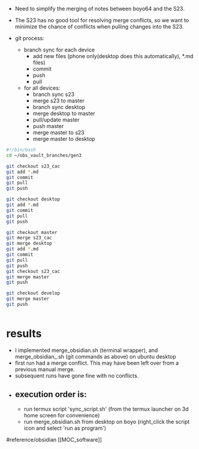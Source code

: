 
- Need to simplify the merging of notes between boyo64 and the S23.

- The S23 has no good tool for resolving merge conflicts, so we want to minimize the chance of conflicts when pulling changes into the S23.
- git process:
	- branch sync for each device
		- add new files (phone only(desktop does this automatically), *.md files)
		- commit
		- push
		- pull
	- for all devices:
		- branch sync s23
		- merge s23 to master
		- branch sync desktop
		- merge desktop to master
		- pull/update master
		- push master
		- merge master to s23
		- merge master to desktop
```bash
#!/bin/bash
cd ~/obs_vault_branches/gen3

git checkout s23_cac
git add *.md
git commit
git pull
git push

git checkout desktop
git add *.md
git commit
git pull
git push

git checkout master
git merge s23_cac
git merge desktop
git add *.md
git commit
git pull
git push
git checkout s23_cac
git merge master
git push

git checkout develop
git merge master
git push



```

# results
- I implemented merge_obsidian.sh (terminal wrapper), and merge_obsidian_.sh (git commands as above) on ubuntu desktop
- first run had a merge conflict.  This may have been left over from a previous manual merge.
- subsequent runs have gone fine with no conflicts.
- ## execution order is: 
	- run termux script 'sync_script.sh' (from the termux launcher on 3d home screen for convenience)
	- run merge_obsidian.sh from desktop on boyo (right_click the script icon and select 'run as program')

#reference/obsidian 
[[MOC_software]]
